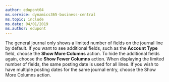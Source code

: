 ```yaml
---
author: edupont04
ms.service: dynamics365-business-central  
ms.topic: include
ms.date: 04/01/2019
ms.author: edupont
---
```

The general journal only shows a limited number of fields on the journal line by default. If you want to see additional fields, such as the **Account Type** field, choose the **Show More Columns** action. To hide the additional fields again, choose the **Show Fewer Columns** action.  When displaying the limited number of fields, the same posting date is used for all lines. If you wish to have multiple posting dates for the same journal entry, choose the Show More Columns action.
